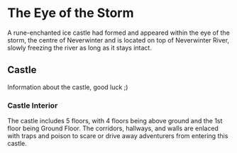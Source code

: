 # The Eye of the Storm
A rune-enchanted ice castle had formed and appeared within the eye of the storm, the centre of Neverwinter and is located on top of Neverwinter River, slowly freezing the river as long as it stays intact.

## Castle
Information about the castle, good luck ;)
### Castle Interior
The castle includes 5 floors, with 4 floors being above ground and the 1st floor being Ground Floor. The corridors, hallways, and walls are enlaced with traps and poison to scare or drive away adventurers from entering this castle. 
